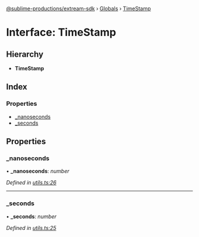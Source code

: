 [@sublime-productions/extream-sdk](../README.md) › [Globals](../globals.md) › [TimeStamp](timestamp.md)

# Interface: TimeStamp

## Hierarchy

* **TimeStamp**

## Index

### Properties

* [_nanoseconds](timestamp.md#_nanoseconds)
* [_seconds](timestamp.md#_seconds)

## Properties

###  _nanoseconds

• **_nanoseconds**: *number*

*Defined in [utils.ts:26](https://github.com/Extream-SaaS/ex-sdk/blob/8500e87/src/utils.ts#L26)*

___

###  _seconds

• **_seconds**: *number*

*Defined in [utils.ts:25](https://github.com/Extream-SaaS/ex-sdk/blob/8500e87/src/utils.ts#L25)*
